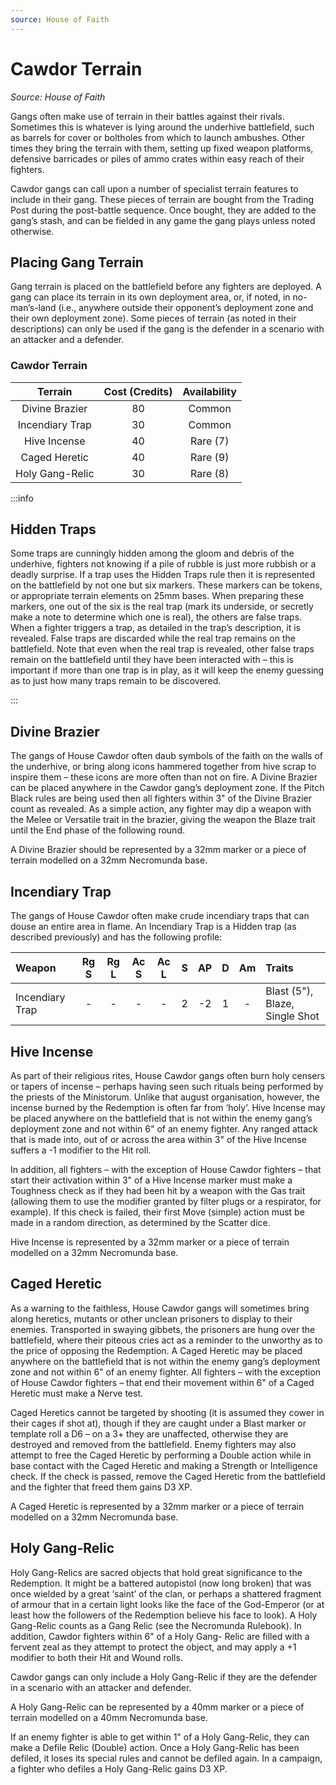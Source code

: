 ```yaml
---
source: House of Faith
---
```


# Cawdor Terrain

_Source: House of Faith_

Gangs often make use of terrain in their battles against their rivals. Sometimes this
is whatever is lying around the underhive battlefield, such as barrels for cover or
boltholes from which to launch ambushes. Other times they bring the terrain with
them, setting up fixed weapon platforms, defensive barricades or piles of ammo
crates within easy reach of their fighters.

Cawdor gangs can call upon a number of specialist terrain features to include in their
gang. These pieces of terrain are bought from the Trading Post during the post-battle
sequence. Once bought, they are added to the gang’s stash, and can be fielded in
any game the gang plays unless noted otherwise.

## Placing Gang Terrain

Gang terrain is placed on the battlefield before any fighters are deployed. A gang
can place its terrain in its own deployment area, or, if noted, in no-man’s-land (i.e.,
anywhere outside their opponent’s deployment zone and their own deployment
zone). Some pieces of terrain (as noted in their descriptions) can only be used if the
gang is the defender in a scenario with an attacker and a defender.

### Cawdor Terrain

|     Terrain     | Cost (Credits) | Availability |
| :-------------: | :------------: | :----------: |
| Divine Brazier  |       80       |    Common    |
| Incendiary Trap |       30       |    Common    |
|  Hive Incense   |       40       |   Rare (7)   |
|  Caged Heretic  |       40       |   Rare (9)   |
| Holy Gang-Relic |       30       |   Rare (8)   |

:::info

## Hidden Traps

Some traps are cunningly hidden among the gloom and debris of the underhive,
fighters not knowing if a pile of rubble is just more rubbish or a deadly surprise.
If a trap uses the Hidden Traps rule then it is represented on the battlefield by
not one but six markers. These markers can be tokens, or appropriate terrain
elements on 25mm bases. When preparing these markers, one out of the six is
the real trap (mark its underside, or secretly make a note to determine which one
is real), the others are false traps. When a fighter triggers a trap, as detailed in
the trap’s description, it is revealed. False traps are discarded while the real trap
remains on the battlefield. Note that even when the real trap is revealed, other
false traps remain on the battlefield until they have been interacted with – this is
important if more than one trap is in play, as it will keep the enemy guessing as
to just how many traps remain to be discovered.

:::

## Divine Brazier

The gangs of House Cawdor often daub symbols of the faith on the walls of the
underhive, or bring along icons hammered together from hive scrap to inspire them –
these icons are more often than not on fire. A Divine Brazier can be placed anywhere
in the Cawdor gang’s deployment zone. If the Pitch Black rules are being used then
all fighters within 3" of the Divine Brazier count as revealed. As a simple action, any
fighter may dip a weapon with the Melee or Versatile trait in the brazier, giving the
weapon the Blaze trait until the End phase of the following round.

A Divine Brazier should be represented by a 32mm marker or a piece of terrain
modelled on a 32mm Necromunda base.

## Incendiary Trap

The gangs of House Cawdor often make crude incendiary traps that can douse an
entire area in flame. An Incendiary Trap is a Hidden trap (as described previously)
and has the following profile:

<WeaponStats>

| Weapon          | Rg S | Rg L | Ac S | Ac L |  S  | AP  |  D  | Am  | Traits                                                                                                                                                                                  |
| :-------------- | :--: | :--: | :--: | :--: | :-: | :-: | :-: | :-: | :-------------------------------------------------------------------------------------------------------------------------------------------------------------------------------------- |
| Incendiary Trap |  -   |  -   |  -   |  -   |  2  | -2  |  1  |  -  | <Tooltip type="traits" content="blast">Blast (5")</Tooltip>, <Tooltip type="traits" content="blaze">Blaze</Tooltip>, <Tooltip type="traits" content="single-shot">Single Shot</Tooltip> |

</WeaponStats>

## Hive Incense

As part of their religious rites, House Cawdor gangs often burn holy censers or tapers
of incense – perhaps having seen such rituals being performed by the priests of the
Ministorum. Unlike that august organisation, however, the incense burned by the
Redemption is often far from ‘holy’. Hive Incense may be placed anywhere on the
battlefield that is not within the enemy gang’s deployment zone and not within 6"
of an enemy fighter. Any ranged attack that is made into, out of or across the area
within 3" of the Hive Incense suffers a -1 modifier to the Hit roll.

In addition, all fighters – with the exception of House Cawdor fighters – that start
their activation within 3" of a Hive Incense marker must make a Toughness check as
if they had been hit by a weapon with the Gas trait (allowing them to use the modifier
granted by filter plugs or a respirator, for example). If this check is failed, their first
Move (simple) action must be made in a random direction, as determined by the
Scatter dice.

Hive Incense is represented by a 32mm marker or a piece of terrain modelled on a
32mm Necromunda base.

## Caged Heretic

As a warning to the faithless, House Cawdor gangs will sometimes bring along
heretics, mutants or other unclean prisoners to display to their enemies. Transported
in swaying gibbets, the prisoners are hung over the battlefield, where their piteous
cries act as a reminder to the unworthy as to the price of opposing the Redemption.
A Caged Heretic may be placed anywhere on the battlefield that is not within the
enemy gang’s deployment zone and not within 6" of an enemy fighter. All fighters –
with the exception of House Cawdor fighters – that end their movement within 6" of a
Caged Heretic must make a Nerve test.

Caged Heretics cannot be targeted by shooting (it is assumed they cower in their
cages if shot at), though if they are caught under a Blast marker or template roll a D6
– on a 3+ they are unaffected, otherwise they are destroyed and removed from the
battlefield. Enemy fighters may also attempt to free the Caged Heretic by performing
a Double action while in base contact with the Caged Heretic and making a Strength
or Intelligence check. If the check is passed, remove the Caged Heretic from the
battlefield and the fighter that freed them gains D3 XP.

A Caged Heretic is represented by a 32mm marker or a piece of terrain modelled on
a 32mm Necromunda base.

## Holy Gang-Relic

Holy Gang-Relics are sacred objects that hold great significance to the Redemption.
It might be a battered autopistol (now long broken) that was once wielded by a
great ‘saint’ of the clan, or perhaps a shattered fragment of armour that in a certain
light looks like the face of the God-Emperor (or at least how the followers of the
Redemption believe his face to look). A Holy Gang-Relic counts as a Gang Relic (see
the Necromunda Rulebook). In addition, Cawdor fighters within 6" of a Holy Gang-
Relic are filled with a fervent zeal as they attempt to protect the object, and may
apply a +1 modifier to both their Hit and Wound rolls.

Cawdor gangs can only include a Holy Gang-Relic if they are the defender in a
scenario with an attacker and defender.

A Holy Gang-Relic can be represented by a 40mm marker or a piece of terrain
modelled on a 40mm Necromunda base.

If an enemy fighter is able to get within 1" of a Holy Gang-Relic, they can make a
Defile Relic (Double) action. Once a Holy Gang-Relic has been defiled, it loses its
special rules and cannot be defiled again. In a campaign, a fighter who defiles a Holy
Gang-Relic gains D3 XP.
